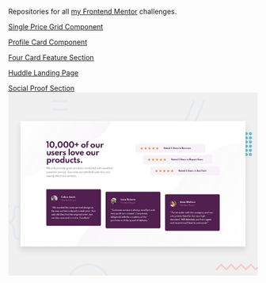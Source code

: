 Repositories for all [my Frontend Mentor](https://www.frontendmentor.io/profile/emrido) challenges.

[Single Price Grid Component](https://emrido.github.io/frontendmentor-challenges/Single%20Price%20Grid%20Component/index.html)

[Profile Card Component](https://emrido.github.io/frontendmentor-challenges/Profile%20Card%20Component/index.html)

[Four Card Feature Section](https://emrido.github.io/frontendmentor-challenges/Four%20Card%20Feature%20Section/index.html)

[Huddle Landing Page](https://emrido.github.io/frontendmentor-challenges/Huddle%20Landing%20Page/index.html)

[Social Proof Section](https://emrido.github.io/frontendmentor-challenges/Social%20Proof%20Section/index.html)
![](https://raw.githubusercontent.com/emrido/frontendmentor-challenges/main/Social%20Proof%20Section/design/desktop-preview.jpg)

